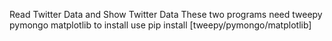 Read Twitter Data and Show Twitter Data
These two programs need tweepy pymongo matplotlib
to install use pip install [tweepy/pymongo/matplotlib]